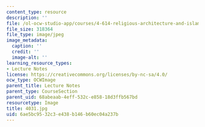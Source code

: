 ```yaml
---
content_type: resource
description: ''
file: /ol-ocw-studio-app/courses/4-614-religious-architecture-and-islamic-cultures-fall-2002/6ae5bc9532c3e438b146b60ec04a237b_4031.jpg
file_size: 318364
file_type: image/jpeg
image_metadata:
  caption: ''
  credit: ''
  image-alt: ''
learning_resource_types:
- Lecture Notes
license: https://creativecommons.org/licenses/by-nc-sa/4.0/
ocw_type: OCWImage
parent_title: Lecture Notes
parent_type: CourseSection
parent_uid: 68abeaab-4eff-532c-e858-18d3ffb567bd
resourcetype: Image
title: 4031.jpg
uid: 6ae5bc95-32c3-e438-b146-b60ec04a237b
---
```

